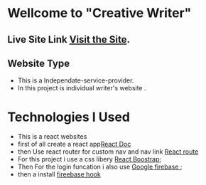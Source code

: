 # Wellcome to "Creative Writer"

## Live Site Link [Visit the Site](https://wildlife-faa1f.web.app/).

## Website Type

- This is a Independate-service-provider.
- In this project is individual writer's website .

# Technologies I Used

- This is a react websites
- first of all create a react app[React Doc](https://reactjs.org/docs/create-a-new-react-app.html)
- then Use react router for custom nav and nav link [React route ](https://reactrouter.com/docs/en/v6/getting-started/installation)
- For this project i use a css libery [React Boostrap](https://react-bootstrap.github.io/getting-started/introduction);
- Then For the login funcation i also use [Google firebase ](https://firebase.google.com/?gclid=CjwKCAjw9e6SBhB2EiwA5myr9sSx8iWwz3QVj2tq2prL1Mh2ReYYvB3faVnXlYkDHKjZvqf2ENmWxxoCuCoQAvD_BwE&gclsrc=aw.ds);
- then a install [fireebase hook](https://github.com/CSFrequency/react-firebase-hooks)
